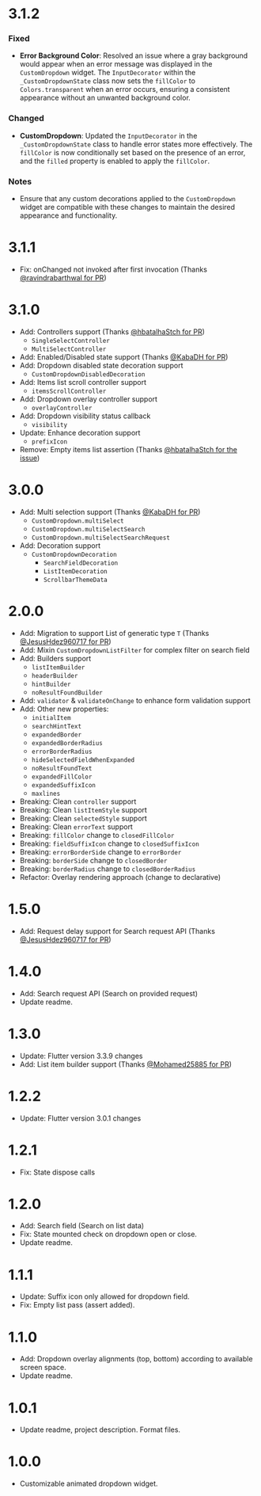 # 3.1.2

### Fixed
- **Error Background Color**: Resolved an issue where a gray background would appear when an error message was displayed in the `CustomDropdown` widget. The `InputDecorator` within the `_CustomDropdownState` class now sets the `fillColor` to `Colors.transparent` when an error occurs, ensuring a consistent appearance without an unwanted background color.

### Changed
- **CustomDropdown**: Updated the `InputDecorator` in the `_CustomDropdownState` class to handle error states more effectively. The `fillColor` is now conditionally set based on the presence of an error, and the `filled` property is enabled to apply the `fillColor`.

### Notes
- Ensure that any custom decorations applied to the `CustomDropdown` widget are compatible with these changes to maintain the desired appearance and functionality.

# 3.1.1

- Fix: onChanged not invoked after first invocation (Thanks [@ravindrabarthwal for PR](https://github.com/AbdullahChauhan/custom-dropdown/pull/76))

# 3.1.0

- Add: Controllers support (Thanks [@hbatalhaStch for PR](https://github.com/AbdullahChauhan/custom-dropdown/pull/66))
  - `SingleSelectController`
  - `MultiSelectController`
- Add: Enabled/Disabled state support (Thanks [@KabaDH for PR](https://github.com/AbdullahChauhan/custom-dropdown/pull/55))
- Add: Dropdown disabled state decoration support
  - `CustomDropdownDisabledDecoration`
- Add: Items list scroll controller support
  - `itemsScrollController`
- Add: Dropdown overlay controller support
  - `overlayController`
- Add: Dropdown visibility status callback
  - `visibility`
- Update: Enhance decoration support
  - `prefixIcon`
- Remove: Empty items list assertion (Thanks [@hbatalhaStch for the issue](https://github.com/AbdullahChauhan/custom-dropdown/issues/64))

# 3.0.0

- Add: Multi selection support (Thanks [@KabaDH for PR](https://github.com/AbdullahChauhan/custom-dropdown/pull/40))
  - `CustomDropdown.multiSelect`
  - `CustomDropdown.multiSelectSearch`
  - `CustomDropdown.multiSelectSearchRequest`
- Add: Decoration support
  - `CustomDropdownDecoration`
    - `SearchFieldDecoration`
    - `ListItemDecoration`
    - `ScrollbarThemeData`

# 2.0.0

- Add: Migration to support List of generatic type `T` (Thanks [@JesusHdez960717 for PR](https://github.com/AbdullahChauhan/custom-dropdown/pull/20))
- Add: Mixin `CustomDropdownListFilter` for complex filter on search field
- Add: Builders support
  - `listItemBuilder`
  - `headerBuilder`
  - `hintBuilder`
  - `noResultFoundBuilder`
- Add: `validator` & `validateOnChange` to enhance form validation support
- Add: Other new properties:
  - `initialItem`
  - `searchHintText`
  - `expandedBorder`
  - `expandedBorderRadius`
  - `errorBorderRadius`
  - `hideSelectedFieldWhenExpanded`
  - `noResultFoundText`
  - `expandedFillColor`
  - `expandedSuffixIcon`
  - `maxlines`
- Breaking: Clean `controller` support
- Breaking: Clean `listItemStyle` support
- Breaking: Clean `selectedStyle` support
- Breaking: Clean `errorText` support
- Breaking: `fillColor` change to `closedFillColor`
- Breaking: `fieldSuffixIcon` change to `closedSuffixIcon`
- Breaking: `errorBorderSide` change to `errorBorder`
- Breaking: `borderSide` change to `closedBorder`
- Breaking: `borderRadius` change to `closedBorderRadius`
- Refactor: Overlay rendering approach (change to declarative)

# 1.5.0

- Add: Request delay support for Search request API (Thanks [@JesusHdez960717 for PR](https://github.com/AbdullahChauhan/custom-dropdown/pull/19))

# 1.4.0

- Add: Search request API (Search on provided request)
- Update readme.

# 1.3.0

- Update: Flutter version 3.3.9 changes
- Add: List item builder support (Thanks [@Mohamed25885 for PR](https://github.com/AbdullahChauhan/custom-dropdown/pull/14))

# 1.2.2

- Update: Flutter version 3.0.1 changes

# 1.2.1

- Fix: State dispose calls

# 1.2.0

- Add: Search field (Search on list data)
- Fix: State mounted check on dropdown open or close.
- Update readme.

# 1.1.1

- Update: Suffix icon only allowed for dropdown field.
- Fix: Empty list pass (assert added).

# 1.1.0

- Add: Dropdown overlay alignments (top, bottom) according to available screen space.
- Update readme.

# 1.0.1

- Update readme, project description. Format files.

# 1.0.0

- Customizable animated dropdown widget.
